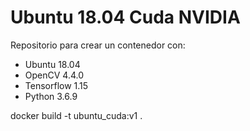 # Ubuntu 18.04 Cuda NVIDIA

Repositorio para crear un contenedor con:

* Ubuntu 18.04
* OpenCV 4.4.0
* Tensorflow 1.15
* Python 3.6.9


docker build -t ubuntu_cuda:v1 .

